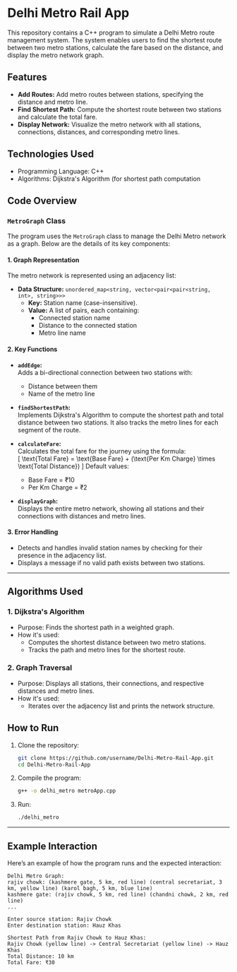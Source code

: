 # Delhi Metro Rail App

This repository contains a C++ program to simulate a Delhi Metro route management system. The system enables users to find the shortest route between two metro stations, calculate the fare based on the distance, and display the metro network graph.

## Features

- **Add Routes:** Add metro routes between stations, specifying the distance and metro line.
- **Find Shortest Path:** Compute the shortest route between two stations and calculate the total fare.
- **Display Network:** Visualize the metro network with all stations, connections, distances, and corresponding metro lines.

## Technologies Used

- Programming Language: C++
- Algorithms: Dijkstra's Algorithm (for shortest path computation
## Code Overview

### `MetroGraph` Class

The program uses the `MetroGraph` class to manage the Delhi Metro network as a graph. Below are the details of its key components:

#### 1. Graph Representation

The metro network is represented using an adjacency list:
- **Data Structure:** `unordered_map<string, vector<pair<pair<string, int>, string>>>`
  - **Key:** Station name (case-insensitive).
  - **Value:** A list of pairs, each containing:
    - Connected station name
    - Distance to the connected station
    - Metro line name

#### 2. Key Functions

- **`addEdge`:**  
  Adds a bi-directional connection between two stations with:
  - Distance between them
  - Name of the metro line

- **`findShortestPath`:**  
  Implements Dijkstra's Algorithm to compute the shortest path and total distance between two stations. It also tracks the metro lines for each segment of the route.

- **`calculateFare`:**  
  Calculates the total fare for the journey using the formula:  
  \[
  \text{Total Fare} = \text{Base Fare} + (\text{Per Km Charge} \times \text{Total Distance})
  \]
  Default values:  
  - Base Fare = ₹10  
  - Per Km Charge = ₹2  

- **`displayGraph`:**  
  Displays the entire metro network, showing all stations and their connections with distances and metro lines.

#### 3. Error Handling

- Detects and handles invalid station names by checking for their presence in the adjacency list.
- Displays a message if no valid path exists between two stations.

---

## Algorithms Used

### 1. Dijkstra's Algorithm
- Purpose: Finds the shortest path in a weighted graph.
- How it's used:  
  - Computes the shortest distance between two metro stations.
  - Tracks the path and metro lines for the shortest route.

### 2. Graph Traversal
- Purpose: Displays all stations, their connections, and respective distances and metro lines.
- How it's used:  
  - Iterates over the adjacency list and prints the network structure.


## How to Run

1. Clone the repository:
   ```bash
   git clone https://github.com/username/Delhi-Metro-Rail-App.git
   cd Delhi-Metro-Rail-App
2. Compile the program:
   ```bash
   g++ -o delhi_metro metroApp.cpp

2. Run:
   ```bash
   ./delhi_metro

---

## Example Interaction

Here’s an example of how the program runs and the expected interaction:

```plaintext
Delhi Metro Graph:
rajiv chowk: (kashmere gate, 5 km, red line) (central secretariat, 3 km, yellow line) (karol bagh, 5 km, blue line) 
kashmere gate: (rajiv chowk, 5 km, red line) (chandni chowk, 2 km, red line) 
...

Enter source station: Rajiv Chowk
Enter destination station: Hauz Khas

Shortest Path from Rajiv Chowk to Hauz Khas:
Rajiv Chowk (yellow line) -> Central Secretariat (yellow line) -> Hauz Khas
Total Distance: 10 km
Total Fare: ₹30
